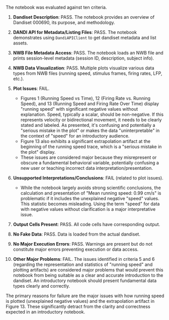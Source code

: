 The notebook was evaluated against ten criteria.

1.  **Dandiset Description**: PASS. The notebook provides an overview of Dandiset 000690, its purpose, and methodology.
2.  **DANDI API for Metadata/Listing Files**: PASS. The notebook demonstrates using `DandiAPIClient` to get dandiset metadata and list assets.
3.  **NWB File Metadata Access**: PASS. The notebook loads an NWB file and prints session-level metadata (session ID, description, subject info).
4.  **NWB Data Visualization**: PASS. Multiple plots visualize various data types from NWB files (running speed, stimulus frames, firing rates, LFP, etc.).
5.  **Plot Issues**: FAIL.
    *   Figures 1 (Running Speed vs Time), 12 (Firing Rate vs. Running Speed), and 13 (Running Speed and Firing Rate Over Time) display "running speed" with significant negative values without explanation. Speed, typically a scalar, should be non-negative. If this represents velocity or bidirectional movement, it needs to be clearly stated and labeled. As presented, it's confusing and potentially a "serious mistake in the plot" or makes the data "uninterpretable" in the context of "speed" for an introductory audience.
    *   Figure 13 also exhibits a significant extrapolation artifact at the beginning of the running speed trace, which is a "serious mistake in the plot" display.
    *   These issues are considered major because they misrepresent or obscure a fundamental behavioral variable, potentially confusing a new user or teaching incorrect data interpretation/presentation.

6.  **Unsupported Interpretations/Conclusions**: FAIL (related to plot issues).
    *   While the notebook largely avoids strong scientific conclusions, the calculation and presentation of "Mean running speed: 0.99 cm/s" is problematic if it includes the unexplained negative "speed" values. This statistic becomes misleading. Using the term "speed" for data with negative values without clarification is a major interpretative issue.

7.  **Output Cells Present**: PASS. All code cells have corresponding output.
8.  **No Fake Data**: PASS. Data is loaded from the actual dandiset.
9.  **No Major Execution Errors**: PASS. Warnings are present but do not constitute major errors preventing execution or data access.
10. **Other Major Problems**: FAIL. The issues identified in criteria 5 and 6 (regarding the representation and statistics of "running speed" and plotting artifacts) are considered major problems that would prevent this notebook from being suitable as a clear and accurate introduction to the dandiset. An introductory notebook should present fundamental data types clearly and correctly.

The primary reasons for failure are the major issues with how running speed is plotted (unexplained negative values) and the extrapolation artifact in Figure 13. These significantly detract from the clarity and correctness expected in an introductory notebook.